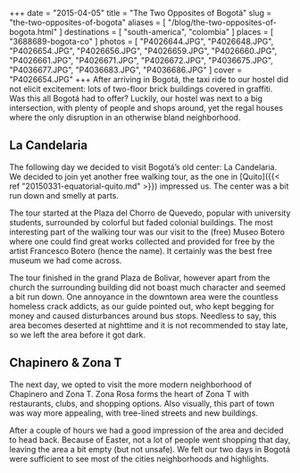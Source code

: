 +++
date    = "2015-04-05"
title   = "The Two Opposites of Bogotá"
slug    = "the-two-opposites-of-bogota"
aliases = [ "/blog/the-two-opposites-of-bogota.html" ]
destinations = [ "south-america", "colombia" ]
places  = [ "3688689-bogota-co" ]
photos  = [
  "P4026644.JPG", "P4026648.JPG", "P4026654.JPG", "P4026656.JPG", "P4026659.JPG",
  "P4026660.JPG", "P4026661.JPG", "P4026671.JPG", "P4026672.JPG", "P4036675.JPG",
  "P4036677.JPG", "P4036683.JPG", "P4036686.JPG"
]
cover = "P4026654.JPG"
+++
After arriving in Bogotá, the taxi ride to our hostel did not elicit excitement: lots of two-floor brick buildings covered in graffiti. Was this all Bogotá had to offer? Luckily, our hostel was next to a big intersection, with plenty of people and shops around, yet the regal houses where the only disruption in an otherwise bland neighborhood.
<!--more-->

## La Candelaria
The following day we decided to visit Bogotá’s old center: La Candelaria. We decided to join yet another free walking tour, as the one in [Quito]({{< ref "20150331-equatorial-quito.md" >}}) impressed us. The center was a bit run down and smelly at parts.

The tour started at the Plaza del Chorro de Quevedo, popular with university students, surrounded by colorful but faded colonial buildings. The most interesting part of the walking tour was our visit to the (free) Museo Botero where one could find great works collected and provided for free by the artist Francesco Botero (hence the name). It certainly was the best free museum we had come across.

The tour finished in the grand Plaza de Bolivar, however apart from the church the surrounding building did not boast much character and seemed a bit run down. One annoyance in the downtown area were the countless homeless crack addicts, as our guide pointed out, who kept begging for money and caused disturbances around bus stops. Needless to say, this area becomes deserted at nighttime and it is not recommended to stay late, so we left the area before it got dark.

## Chapinero & Zona T
The next day, we opted to visit the more modern neighborhood of Chapinero and Zona T. Zona Rosa forms the heart of Zona T with restaurants, clubs, and shopping options. Also visually, this part of town was way more appealing, with tree-lined streets and new buildings.

After a couple of hours we had a good impression of the area and decided to head back. Because of Easter, not a lot of people went shopping that day, leaving the area a bit empty (but not unsafe). We felt our two days in Bogotá were sufficient to see most of the cities neighborhoods and highlights.